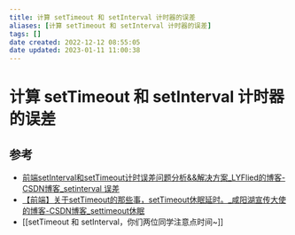 ```yaml
---
title: 计算 setTimeout 和 setInterval 计时器的误差
aliases: [计算 setTimeout 和 setInterval 计时器的误差]
tags: []
date created: 2022-12-12 08:55:05
date updated: 2023-01-11 11:00:38
---
```


# 计算 setTimeout 和 setInterval 计时器的误差

## 参考

- [前端setInterval和setTimeout计时误差问题分析&&解决方案_LYFlied的博客-CSDN博客_setinterval 误差](https://blog.csdn.net/qq_39903567/article/details/115392972)
- [【前端】关于setTimeout的那些事，setTimeout休眠延时。_咸阳湖宣传大使的博客-CSDN博客_settimeout休眠](https://blog.csdn.net/weixin_44201257/article/details/123196921)
- [[setTimeout 和 setInterval，你们两位同学注意点时间~]]
